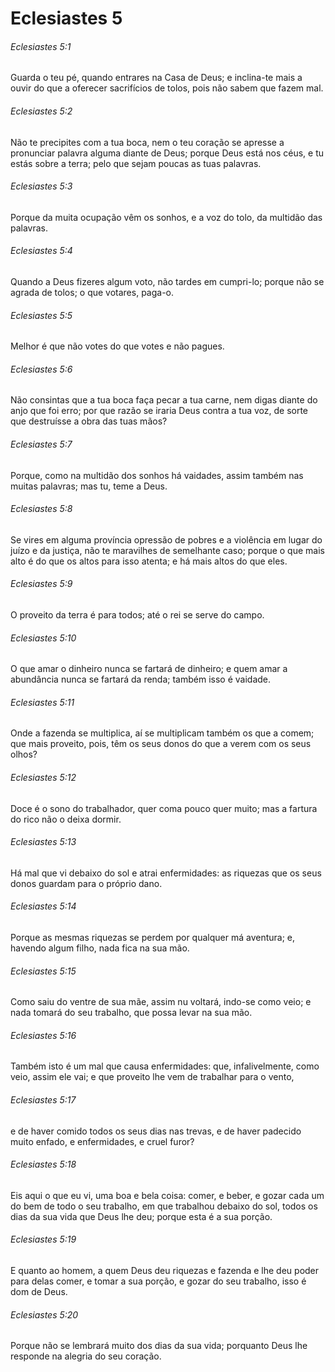 # Eclesiastes 5

###### Eclesiastes 5:1

Guarda o teu pé, quando entrares na Casa de Deus; e inclina-te mais a ouvir do que a oferecer sacrifícios de tolos, pois não sabem que fazem mal.

###### Eclesiastes 5:2

Não te precipites com a tua boca, nem o teu coração se apresse a pronunciar palavra alguma diante de Deus; porque Deus está nos céus, e tu estás sobre a terra; pelo que sejam poucas as tuas palavras.

###### Eclesiastes 5:3

Porque da muita ocupação vêm os sonhos, e a voz do tolo, da multidão das palavras.

###### Eclesiastes 5:4

Quando a Deus fizeres algum voto, não tardes em cumpri-lo; porque não se agrada de tolos; o que votares, paga-o.

###### Eclesiastes 5:5

Melhor é que não votes do que votes e não pagues.

###### Eclesiastes 5:6

Não consintas que a tua boca faça pecar a tua carne, nem digas diante do anjo que foi erro; por que razão se iraria Deus contra a tua voz, de sorte que destruísse a obra das tuas mãos?

###### Eclesiastes 5:7

Porque, como na multidão dos sonhos há vaidades, assim também nas muitas palavras; mas tu, teme a Deus.

###### Eclesiastes 5:8

Se vires em alguma província opressão de pobres e a violência em lugar do juízo e da justiça, não te maravilhes de semelhante caso; porque o que mais alto é do que os altos para isso atenta; e há mais altos do que eles.

###### Eclesiastes 5:9

O proveito da terra é para todos; até o rei se serve do campo.

###### Eclesiastes 5:10

O que amar o dinheiro nunca se fartará de dinheiro; e quem amar a abundância nunca se fartará da renda; também isso é vaidade.

###### Eclesiastes 5:11

Onde a fazenda se multiplica, aí se multiplicam também os que a comem; que mais proveito, pois, têm os seus donos do que a verem com os seus olhos?

###### Eclesiastes 5:12

Doce é o sono do trabalhador, quer coma pouco quer muito; mas a fartura do rico não o deixa dormir.

###### Eclesiastes 5:13

Há mal que vi debaixo do sol e atrai enfermidades: as riquezas que os seus donos guardam para o próprio dano.

###### Eclesiastes 5:14

Porque as mesmas riquezas se perdem por qualquer má aventura; e, havendo algum filho, nada fica na sua mão.

###### Eclesiastes 5:15

Como saiu do ventre de sua mãe, assim nu voltará, indo-se como veio; e nada tomará do seu trabalho, que possa levar na sua mão.

###### Eclesiastes 5:16

Também isto é um mal que causa enfermidades: que, infalivelmente, como veio, assim ele vai; e que proveito lhe vem de trabalhar para o vento,

###### Eclesiastes 5:17

e de haver comido todos os seus dias nas trevas, e de haver padecido muito enfado, e enfermidades, e cruel furor?

###### Eclesiastes 5:18

Eis aqui o que eu vi, uma boa e bela coisa: comer, e beber, e gozar cada um do bem de todo o seu trabalho, em que trabalhou debaixo do sol, todos os dias da sua vida que Deus lhe deu; porque esta é a sua porção.

###### Eclesiastes 5:19

E quanto ao homem, a quem Deus deu riquezas e fazenda e lhe deu poder para delas comer, e tomar a sua porção, e gozar do seu trabalho, isso é dom de Deus.

###### Eclesiastes 5:20

Porque não se lembrará muito dos dias da sua vida; porquanto Deus lhe responde na alegria do seu coração.

